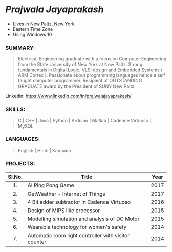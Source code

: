 # *Prajwala Jayaprakash*

* Lives in New Paltz, New York
* Eastern Time Zone
* Using Windows 10

### SUMMARY:
> Electrical Engineering graduate with a focus on Computer Engineering from the State University of New York at New Paltz. Strong fundamentals in Digital Logic, VLSI design and Embedded Systems ( ARM Cortex ). Passionate about programming languages hence a self taught computer programmer.
Recipient of OUTSTANDING GRADUATE award by the President of SUNY New Paltz.

Linkedin: https://www.linkedin.com/in/prajwalajayaprakash/

### SKILLS:
> C | C++ | Java | Python | Arduino | Matlab | Cadence Virtuoso | MySQL

### LANGUAGES:
> English | Hindi | Kannada

### PROJECTS:
| Sl.No.   | Title   | Year   |
|:---------:|-------|:------:|
| 1. | AI Ping Pong Game | 2017 |
| 2. | GetWeather - Internet of Things | 2017 |
| 3. | 4 Bit adder subtractor in Cadence Virtuoso | 2016 |
| 4. | Design of MIPS like processor | 2015 |
| 5. | Modelling simulation and analysis of DC Motor | 2015 |
| 6. | Wearable technology for women's safety | 2014 |
| 7. | Automatic room light controller with visitor counter | 2014 |


  

